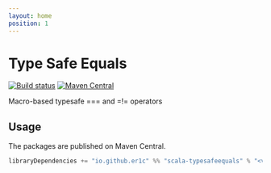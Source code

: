```yaml
---
layout: home
position: 1
---
```


# Type Safe Equals

[![Build status](https://github.com/er1c/scala-typesafeequals/workflows/build/badge.svg?branch=master)](https://github.com/er1c/scala-typesafeequals/actions?query=branch%3Amaster+workflow%3Abuild) [![Maven Central](https://maven-badges.herokuapp.com/maven-central/io.github.er1c/scala-typesafeequals_2.13/badge.svg)](https://maven-badges.herokuapp.com/maven-central/io.github.er1c/scala-typesafeequals_2.13)

Macro-based typesafe === and =!= operators

## Usage

The packages are published on Maven Central.

```scala
libraryDependencies += "io.github.er1c" %% "scala-typesafeequals" % "<version>"
```
